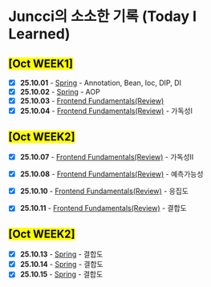 # Juncci의 소소한 기록 (Today I Learned)

## <mark> [Oct WEEK1] </mark>

- [X] **25.10.01** - [Spring](https://github.com/100-hours-a-week/KTB3-JUNCCI-TIL/blob/main/Oct/%5B25.10.01%5DSpring.md) - Annotation, Bean, Ioc, DIP, DI
- [X] **25.10.02** - [Spring](https://github.com/100-hours-a-week/KTB3-JUNCCI-TIL/blob/main/Oct/%5B25.10.01%5DSpring.md) - AOP
- [X] **25.10.03** - [Frontend Fundamentals(Review)](https://github.com/100-hours-a-week/KTB3-JUNCCI-TIL/blob/main/Oct/%5B25.10.03%5DFrontend%20Fundamentals(Review).md) 
- [X] **25.10.04** - [Frontend Fundamentals(Review)](https://github.com/100-hours-a-week/KTB3-JUNCCI-TIL/blob/main/Oct/%5B25.10.04%5DFrontend%20Fundamentals(Review).md) - 가독성I

## <mark> [Oct WEEK2] </mark>
- [X] **25.10.07** - [Frontend Fundamentals(Review)](https://github.com/100-hours-a-week/KTB3-JUNCCI-TIL/blob/main/Oct/%5B25.10.07%5DFrontend%20Fundamentals(Review).md) - 가독성II
- [X] **25.10.08** - [Frontend Fundamentals(Review)](https://github.com/100-hours-a-week/KTB3-JUNCCI-TIL/blob/main/Oct/%5B25.10.08%5DFrontend%20Fundamentals(Review).md) - 예측가능성
- [X] **25.10.10** - [Frontend Fundamentals(Review)](https://github.com/100-hours-a-week/KTB3-JUNCCI-TIL/blob/main/Oct/%5B25.10.10%5DFrontend%20Fundamentals(Review).md) - 응집도
- [X] **25.10.11** - [Frontend Fundamentals(Review)](https://github.com/100-hours-a-week/KTB3-JUNCCI-TIL/blob/main/Oct/%5B25.10.11%5DFrontend%20Fundamentals(Review).md) - 결합도


## <mark> [Oct WEEK2] </mark>
- [X] **25.10.13** - [Spring](https://github.com/100-hours-a-week/KTB3-JUNCCI-TIL/blob/main/Oct/%5B25.10.11%5DFrontend%20Fundamentals(Review).md) - 결합도
- [X] **25.10.14** - [Spring](https://github.com/100-hours-a-week/KTB3-JUNCCI-TIL/blob/main/Oct/%5B25.10.11%5DFrontend%20Fundamentals(Review).md) - 결합도
- [X] **25.10.15** - [Spring](https://github.com/100-hours-a-week/KTB3-JUNCCI-TIL/blob/main/Oct/%5B25.10.11%5DFrontend%20Fundamentals(Review).md) - 결합도
